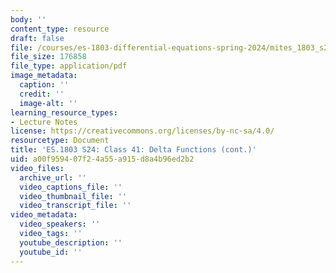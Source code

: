 ```yaml
---
body: ''
content_type: resource
draft: false
file: /courses/es-1803-differential-equations-spring-2024/mites_1803_s24_day41-notes.pdf
file_size: 176858
file_type: application/pdf
image_metadata:
  caption: ''
  credit: ''
  image-alt: ''
learning_resource_types:
- Lecture Notes
license: https://creativecommons.org/licenses/by-nc-sa/4.0/
resourcetype: Document
title: 'ES.1803 S24: Class 41: Delta Functions (cont.)'
uid: a00f9594-07f2-4a55-a915-d8a4b96ed2b2
video_files:
  archive_url: ''
  video_captions_file: ''
  video_thumbnail_file: ''
  video_transcript_file: ''
video_metadata:
  video_speakers: ''
  video_tags: ''
  youtube_description: ''
  youtube_id: ''
---
```

